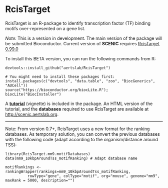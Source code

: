 # RcisTarget
RcisTarget is an R-package to identify transcription factor (TF) binding motifs over-represented on a gene list. 







*Note:* This is a version in development. The main version of the package will be submitted Bioconductor. 
Current version of **SCENIC** requires [RcisTarget 0.99.0](http://scenic.aertslab.org/downloads/Rpackages/RcisTarget_0.99.0.tar.gz)

To install this BETA version, you can run the following commands from R:
```
devtools::install_github("aertslab/RcisTarget")

# You might need to install these packages first:
install.packages(c("devtools", "data.table", "zoo", "BiocGenerics", "AUCell"))
source("https://bioconductor.org/biocLite.R"); biocLite("BiocInstaller")
```

A **[tutorial](http://scenic.aertslab.org/tutorials/RcisTarget.html)** (vignette) is included in the package.
An HTML version of the tutorial, and the **databases** required to use RcisTarget are available at http://scenic.aertslab.org.

____
Note: From version 0.7+, RcisTarget uses a new format for the ranking databases. As temporary solution, you can convert the previous databases with the following code (adapt according to the organism/distance around TSS):

```
library(RcisTarget.mm9.motifDatabases)
data(mm9_10kbpAroundTss_motifRanking) # Adapt database name

motifRankings <- rankingWrapper(rankings=mm9_10kbpAroundTss_motifRanking, 
          rowType="gene", colType="motif", org="mouse", genome="mm9", maxRank = 5000, description="")
```

